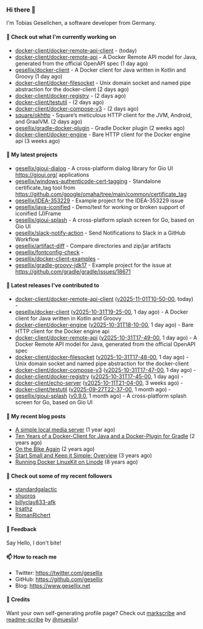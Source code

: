 ### Hi there 👋

I'm Tobias Gesellchen, a software developer from Germany.

#### 👷 Check out what I'm currently working on

- [docker-client/docker-remote-api-client](https://github.com/docker-client/docker-remote-api-client) -  (today)
- [docker-client/docker-remote-api](https://github.com/docker-client/docker-remote-api) - A Docker Remote API model for Java, generated from the official OpenAPI spec (1 day ago)
- [gesellix/docker-client](https://github.com/gesellix/docker-client) - A Docker client for Java written in Kotlin and Groovy (1 day ago)
- [docker-client/docker-filesocket](https://github.com/docker-client/docker-filesocket) - Unix domain socket and named pipe abstraction for the docker-client (2 days ago)
- [docker-client/docker-registry](https://github.com/docker-client/docker-registry) -  (2 days ago)
- [docker-client/testutil](https://github.com/docker-client/testutil) -  (2 days ago)
- [docker-client/docker-compose-v3](https://github.com/docker-client/docker-compose-v3) -  (2 days ago)
- [square/okhttp](https://github.com/square/okhttp) - Square’s meticulous HTTP client for the JVM, Android, and GraalVM. (2 days ago)
- [gesellix/gradle-docker-plugin](https://github.com/gesellix/gradle-docker-plugin) - Gradle Docker plugin (2 weeks ago)
- [docker-client/docker-engine](https://github.com/docker-client/docker-engine) - Bare HTTP client for the Docker engine api (3 weeks ago)

#### 🌱 My latest projects

- [gesellix/gioui-dialog](https://github.com/gesellix/gioui-dialog) - A cross-platform dialog library for Gio UI https://gioui.org/ applications
- [gesellix/windows-authenticode-cert-tagging](https://github.com/gesellix/windows-authenticode-cert-tagging) - Standalone certificate_tag tool from https://github.com/google/omaha/tree/main/common/certificate_tag
- [gesellix/IDEA-353229](https://github.com/gesellix/IDEA-353229) - Example project for the IDEA-353229 issue
- [gesellix/java-iconified](https://github.com/gesellix/java-iconified) - Demo/test for working or broken support of iconified (J)Frame
- [gesellix/gioui-splash](https://github.com/gesellix/gioui-splash) - A cross-platform splash screen for Go, based on Gio UI
- [gesellix/slack-notify-action](https://github.com/gesellix/slack-notify-action) - Send Notifications to Slack in a GitHub Workflow
- [gesellix/artifact-diff](https://github.com/gesellix/artifact-diff) - Compare directories and zip/jar artifacts
- [gesellix/fontconfig-check](https://github.com/gesellix/fontconfig-check) - 
- [gesellix/docker-client-examples](https://github.com/gesellix/docker-client-examples) - 
- [gesellix/gradle-groovy-jdk17](https://github.com/gesellix/gradle-groovy-jdk17) - Example project for the issue at https://github.com/gradle/gradle/issues/18671

#### 🔭 Latest releases I've contributed to

- [docker-client/docker-remote-api-client](https://github.com/docker-client/docker-remote-api-client) ([v2025-11-01T10-50-00](https://github.com/docker-client/docker-remote-api-client/releases/tag/v2025-11-01T10-50-00), today) - 
- [gesellix/docker-client](https://github.com/gesellix/docker-client) ([v2025-10-31T19-25-00](https://github.com/gesellix/docker-client/releases/tag/v2025-10-31T19-25-00), 1 day ago) - A Docker client for Java written in Kotlin and Groovy
- [docker-client/docker-engine](https://github.com/docker-client/docker-engine) ([v2025-10-31T18-10-00](https://github.com/docker-client/docker-engine/releases/tag/v2025-10-31T18-10-00), 1 day ago) - Bare HTTP client for the Docker engine api
- [docker-client/docker-remote-api](https://github.com/docker-client/docker-remote-api) ([v2025-10-31T17-49-00](https://github.com/docker-client/docker-remote-api/releases/tag/v2025-10-31T17-49-00), 1 day ago) - A Docker Remote API model for Java, generated from the official OpenAPI spec
- [docker-client/docker-filesocket](https://github.com/docker-client/docker-filesocket) ([v2025-10-31T17-48-00](https://github.com/docker-client/docker-filesocket/releases/tag/v2025-10-31T17-48-00), 1 day ago) - Unix domain socket and named pipe abstraction for the docker-client
- [docker-client/docker-compose-v3](https://github.com/docker-client/docker-compose-v3) ([v2025-10-31T17-47-00](https://github.com/docker-client/docker-compose-v3/releases/tag/v2025-10-31T17-47-00), 1 day ago) - 
- [docker-client/docker-registry](https://github.com/docker-client/docker-registry) ([v2025-10-31T17-45-00](https://github.com/docker-client/docker-registry/releases/tag/v2025-10-31T17-45-00), 1 day ago) - 
- [docker-client/echo-server](https://github.com/docker-client/echo-server) ([v2025-10-11T21-04-00](https://github.com/docker-client/echo-server/releases/tag/v2025-10-11T21-04-00), 3 weeks ago) - 
- [docker-client/testutil](https://github.com/docker-client/testutil) ([v2025-09-27T22-37-00](https://github.com/docker-client/testutil/releases/tag/v2025-09-27T22-37-00), 1 month ago) - 
- [gesellix/gioui-splash](https://github.com/gesellix/gioui-splash) ([v0.9.0](https://github.com/gesellix/gioui-splash/releases/tag/v0.9.0), 1 month ago) - A cross-platform splash screen for Go, based on Gio UI

#### 📜 My recent blog posts

- [A simple local media server](https://www.gesellix.net/posts/a-simple-local-media-server/) (1 year ago)
- [Ten Years of a Docker-Client for Java and a Docker-Plugin for Gradle](https://www.gesellix.net/posts/ten-years-docker-client-and-gradle-plugin/) (2 years ago)
- [On the Bike Again](https://www.gesellix.net/posts/on-the-bike-again/) (2 years ago)
- [Start Small and Keep it Simple: Overview](https://www.gesellix.net/posts/start-small-keep-it-simple--overview/) (3 years ago)
- [Running Docker LinuxKit on Linode](https://www.gesellix.net/posts/running-docker-linuxkit-on-linode/) (8 years ago)



#### 👯 Check out some of my recent followers

- [standardgalactic](https://github.com/standardgalactic)
- [shuoros](https://github.com/shuoros)
- [billyclay833-afk](https://github.com/billyclay833-afk)
- [Irsathz](https://github.com/Irsathz)
- [RomanRichert](https://github.com/RomanRichert)

#### 💬 Feedback

Say Hello, I don't bite!

#### 📫 How to reach me

- Twitter: https://twitter.com/gesellix
- GitHub: https://github.com/gesellix
- Blog: https://www.gesellix.net

#### 🙇 Credits

Want your own self-generating profile page? Check out [markscribe](https://github.com/muesli/markscribe)
and [readme-scribe](https://github.com/muesli/readme-scribe) by [@mueslix](https://twitter.com/mueslix)!
